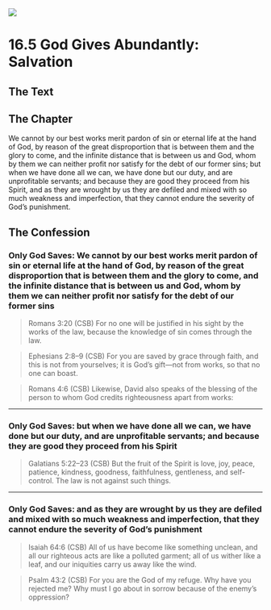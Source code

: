<img class="intro-right" src="/images/art-1689.png">

# 16.5 God Gives Abundantly: Salvation

## The Text

## The Chapter

We cannot by our best works merit pardon of sin or eternal life at the hand of God, by reason of the great disproportion that is between them and the glory to come, and the infinite distance that is between us and God, whom by them we can neither profit nor satisfy for the debt of our former sins; but when we have done all we can, we have done but our duty, and are unprofitable servants; and because they are good they proceed from his Spirit, and as they are wrought by us they are defiled and mixed with so much weakness and imperfection, that they cannot endure the severity of God’s punishment.

## The Confession

### Only God Saves: We cannot by our best works merit pardon of sin or eternal life at the hand of God, by reason of the great disproportion that is between them and the glory to come, and the infinite distance that is between us and God, whom by them we can neither profit nor satisfy for the debt of our former sins

>Romans 3:20 (CSB) For no one will be justified in his sight by the works of the law, because the knowledge of sin comes through the law.

>Ephesians 2:8–9 (CSB) For you are saved by grace through faith, and this is not from yourselves; it is God’s gift—not from works, so that no one can boast.

>Romans 4:6 (CSB) Likewise, David also speaks of the blessing of the person to whom God credits righteousness apart from works:

---

### Only God Saves: but when we have done all we can, we have done but our duty, and are unprofitable servants; and because they are good they proceed from his Spirit

>Galatians 5:22–23 (CSB) But the fruit of the Spirit is love, joy, peace, patience, kindness, goodness, faithfulness, gentleness, and self-control. The law is not against such things.

---

### Only God Saves: and as they are wrought by us they are defiled and mixed with so much weakness and imperfection, that they cannot endure the severity of God’s punishment

>Isaiah 64:6 (CSB) All of us have become like something unclean, and all our righteous acts are like a polluted garment; all of us wither like a leaf, and our iniquities carry us away like the wind.

>Psalm 43:2 (CSB) For you are the God of my refuge. Why have you rejected me? Why must I go about in sorrow because of the enemy’s oppression?
